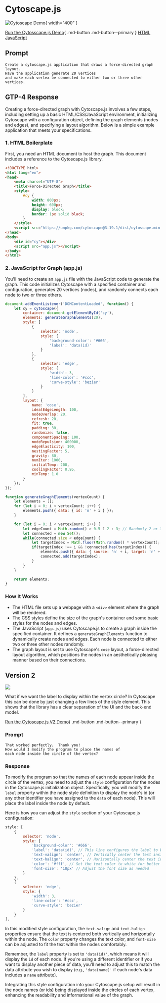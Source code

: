 # Cytoscape.js

![Cytoscape Demo](./cytoscape.png){ width="400" }


[Run the Cytosscape.js Demo](./cytoscape.html){ .md-button .md-button--primary }
[HTML]()
[JavaScript]()

## Prompt

```linenums="0"
Create a cytoscape.js application that draws a force-directed graph layout.
Have the application generate 20 vertices
and make each vertex be connected to either two or three other vertices.
```

## GTP-4 Response

Creating a force-directed graph with Cytoscape.js involves a few steps, 
including setting up a basic HTML/CSS/JavaScript environment, 
initializing Cytoscape with a configuration object, 
defining the graph elements (nodes and edges), 
and specifying a layout algorithm. Below is a simple example 
application that meets your specifications.

### 1\. HTML Boilerplate

First, you need an HTML document to host the graph. This document includes a reference to the Cytoscape.js library.

```html
<!DOCTYPE html>
<html lang="en">
<head>
    <meta charset="UTF-8">
    <title>Force-Directed Graph</title>
    <style>
        #cy {
            width: 800px;
            height: 600px;
            display: block;
            border: 1px solid black;
        }
    </style>
    <script src="https://unpkg.com/cytoscape@3.19.1/dist/cytoscape.min.js"></script>
</head>
<body>
    <div id="cy"></div>
    <script src="app.js"></script>
</body>
</html>
```

### 2\. JavaScript for Graph (app.js)

You'll need to create an `app.js` file with the JavaScript code to generate the graph. 
This code initializes Cytoscape with a specified container and 
configuration, generates 20 vertices (nodes), and 
randomly connects each node to two or three others.

```javascript
document.addEventListener('DOMContentLoaded', function() {
    let cy = cytoscape({
        container: document.getElementById('cy'),
        elements: generateGraphElements(20),
        style: [
            {
                selector: 'node',
                style: {
                    'background-color': '#666',
                    'label': 'data(id)'
                }
            },
            {
                selector: 'edge',
                style: {
                    'width': 3,
                    'line-color': '#ccc',
                    'curve-style': 'bezier'
                }
            }
        ],
        layout: {
            name: 'cose',
            idealEdgeLength: 100,
            nodeOverlap: 20,
            refresh: 20,
            fit: true,
            padding: 30,
            randomize: false,
            componentSpacing: 100,
            nodeRepulsion: 400000,
            edgeElasticity: 100,
            nestingFactor: 5,
            gravity: 80,
            numIter: 1000,
            initialTemp: 200,
            coolingFactor: 0.95,
            minTemp: 1.0
        }
    });
});

function generateGraphElements(vertexCount) {
    let elements = [];
    for (let i = 0; i < vertexCount; i++) {
        elements.push({ data: { id: 'n' + i } });
    }

    for (let i = 0; i < vertexCount; i++) {
        let edgeCount = Math.random() > 0.5 ? 2 : 3; // Randomly 2 or 3 edges
        let connected = new Set();
        while(connected.size < edgeCount) {
            let targetIndex = Math.floor(Math.random() * vertexCount);
            if(targetIndex !== i && !connected.has(targetIndex)) {
                elements.push({ data: { source: 'n' + i, target: 'n' + targetIndex } });
                connected.add(targetIndex);
            }
        }
    }

    return elements;
}
```

### How It Works

-   The HTML file sets up a webpage with a `<div>` element where the graph will be rendered.
-   The CSS styles define the size of the graph's container and some basic styles for the nodes and edges.
-   The JavaScript (`app.js`) uses Cytoscape.js to create a graph inside the specified container. It defines a `generateGraphElements` function to dynamically create nodes and edges. Each node is connected to either two or three other nodes randomly.
-   The graph layout is set to use Cytoscape's `cose` layout, a force-directed layout algorithm, which positions the nodes in an aesthetically pleasing manner based on their connections.

## Version 2

![](./cytoscape-v2.png)

What if we want the label to display within the vertex circle?
In Cytoscape this can be done by just changing a few lines of the style
element.  This shows that the library has
a clear separation of the UI and the back-end model.

[Run the Cytoscape.js V2 Demo](./cytoscape-v2.html){ .md-button .md-button--primary }

### Prompt

```linenums="0"
That worked perfectly.  Thank you!
How would I modify the program to place the names of 
each node inside the circle of the vertex?
```
 ### Response

 To modify the program so that the names of each node appear inside the circle of the vertex, you need to adjust the `style` configuration for the nodes in the Cytoscape.js initialization object. Specifically, you will modify the `label` property within the node style definition to display the node's id (or any other identifier you have assigned to the `data` of each node). This will place the label inside the node by default.

Here is how you can adjust the `style` section of your Cytoscape.js configuration:

```javascript
style: [
    {
        selector: 'node',
        style: {
            'background-color': '#666',
            'label': 'data(id)', // This line configures the label to be the node id
            'text-valign': 'center', // Vertically center the text inside the node
            'text-halign': 'center', // Horizontally center the text inside the node
            'color': '#fff', // Set the text color to white for better visibility
            'font-size': '10px' // Adjust the font size as needed
        }
    },
    {
        selector: 'edge',
        style: {
            'width': 3,
            'line-color': '#ccc',
            'curve-style': 'bezier'
        }
    }
],
```

In this modified style configuration, the `text-valign` and `text-halign` properties ensure that the text is centered both vertically and horizontally within the node. The `color` property changes the text color, and `font-size` can be adjusted to fit the text within the nodes comfortably.

Remember, the `label` property is set to `'data(id)'`, which means it will display the `id` of each node. If you're using a different identifier or if you want to display another piece of data, you'll need to adjust this to match the data attribute you wish to display (e.g., `'data(name)'` if each node's data includes a `name` attribute).

Integrating this style configuration into your Cytoscape.js setup will result in the node names (or ids) being displayed inside the circles of each vertex, enhancing the readability and informational value of the graph.